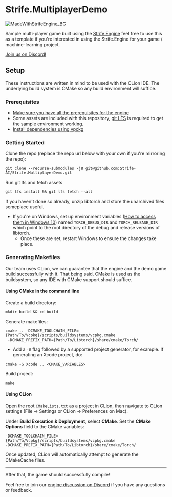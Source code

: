 # Strife.MultiplayerDemo

![MadeWithStrifeEngine_BG](https://user-images.githubusercontent.com/7697514/112562676-35b7dc80-8dae-11eb-839f-78d6cf3826d9.png)

Sample multi-player game built using the [Strife Engine](https://github.com/Strife-AI/Strife.Engine)
feel free to use this as a template if you're interested in using the Strife.Engine for your game /
machine-learning project.

[Join us on Discord!](https://discord.gg/rNrKTKY)

## Setup
These instructions are written in mind to be used with the CLion IDE. The underlying build system is
CMake so any build environment will suffice.

### Prerequisites
* [Make sure you have all the prerequisites for the engine](https://github.com/Strife-AI/Strife.Engine#getting-started)
* Some assets are included with this repository, [git LFS](https://git-lfs.github.com) is required to get
  the sample environment working.
* [Install dependencies using vpckg](https://github.com/Strife-AI/Strife.Engine#setting-up-vcpkg)

### Getting Started
Clone the repo (replace the repo url below with your own if you're mirroring the repo):
```shell
git clone --recurse-submodules -j8 git@github.com:Strife-AI/Strife.MultiplayerDemo.git
```

Run git lfs and fetch assets
```shell
git lfs install && git lfs fetch --all
``` 

If you haven't done so already, unzip libtorch and store the unarchived files someplace useful.

* If you're on Windows, set up environment variables ([How to access them in Windows 10](https://www.wikihow.com/Create-an-Environment-Variable-in-Windows-10))
named `TORCH_DEBUG_DIR` and `TORCH_RELEASE_DIR` which point to the root 
directory of the debug and release versions of libtorch.
  * Once these are set, restart Windows to ensure the changes take place.

### Generating Makefiles
Our team uses CLion, we can guarantee that the engine and the demo game build successfully with it.
That being said, CMake is used as the buildsystem, so any IDE with CMake support should suffice.

#### Using CMake in the command line
Create a build directory:
```shell
mkdir build && cd build
```

Generate makefiles:
```shell
cmake .. -DCMAKE_TOOLCHAIN_FILE={Path/To/Vcpkg}/scripts/buildsystems/vcpkg.cmake
 -DCMAKE_PREFIX_PATH={Path/To/Libtorch}/share/cmake/Torch/
```

* Add a `-G` flag followed by a supported project generator, for example. If generating an Xcode project, do:
```shell
cmake -G Xcode .. <CMAKE_VARIABLES>
```

Build project:
```shell
make
```

#### Using CLion
Open the root `CMakeLists.txt` as a project in CLion, then navigate to CLion
settings (File → Settings or CLion → Preferences on Mac).

Under **Build Execution & Deployment**, select **CMake**. Set the **CMake 
Options** field to the CMake variables:
```shell
-DCMAKE_TOOLCHAIN_FILE={Path/To/Vcpkg}/scripts/buildsystems/vcpkg.cmake
-DCMAKE_PREFIX_PATH={Path/To/Libtorch}/share/cmake/Torch/
```

Once updated, CLion will automatically attempt to generate the CMakeCache files.

---
After that, the game should successfully compile!

Feel free to join our [engine discussion on Discord](https://discord.gg/544ctNNHzD) 
if you have any questions or feedback.
